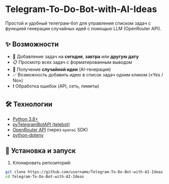 # Telegram-To-Do-Bot-with-AI-Ideas
Простой и удобный телеграм-бот для управления списком задач с функцией генерации случайных идей с помощью LLM (OpenRouter API).  

## ✨ Возможности  

- 📌 Добавление задач на **сегодня**, **завтра** или **другую дату**  
- 📋 Просмотр всех задач с форматированным выводом  
- 🎲 Получение **случайной идеи** (AI-генерация)  
- ✅ Возможность добавить идею в список задач одним кликом («Yes / No»)  
- ❗ Обработка ошибок (API, сеть, лимиты)  

## 🛠️ Технологии  

- [Python 3.8+](https://www.python.org/)  
- [pyTelegramBotAPI (telebot)](https://pypi.org/project/pyTelegramBotAPI/)  
- [OpenRouter API](https://openrouter.ai/) (через `openai` SDK)  
- [python-dotenv](https://pypi.org/project/python-dotenv/)  

## 🚀 Установка и запуск  

1. Клонировать репозиторий:  

```bash
git clone https://github.com/username/Telegram-To-Do-Bot-with-AI-Ideas.git
cd Telegram-To-Do-Bot-with-AI-Ideas
